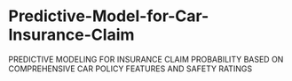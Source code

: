 # Predictive-Model-for-Car-Insurance-Claim
PREDICTIVE MODELING FOR INSURANCE CLAIM PROBABILITY BASED ON COMPREHENSIVE CAR POLICY FEATURES AND SAFETY RATINGS
